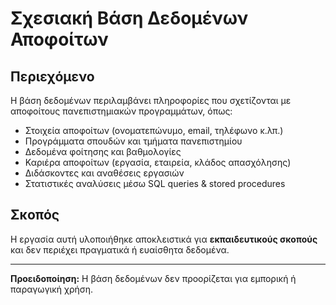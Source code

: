 # Σχεσιακή Βάση Δεδομένων Αποφοίτων

## Περιεχόμενο

Η βάση δεδομένων περιλαμβάνει πληροφορίες που σχετίζονται με αποφοίτους πανεπιστημιακών προγραμμάτων, όπως:
- Στοιχεία αποφοίτων (ονοματεπώνυμο, email, τηλέφωνο κ.λπ.)
- Προγράμματα σπουδών και τμήματα πανεπιστημίου
- Δεδομένα φοίτησης και βαθμολογίες
- Καριέρα αποφοίτων (εργασία, εταιρεία, κλάδος απασχόλησης)
- Διδάσκοντες και αναθέσεις εργασιών
- Στατιστικές αναλύσεις μέσω SQL queries & stored procedures

## Σκοπός

Η εργασία αυτή υλοποιήθηκε αποκλειστικά για **εκπαιδευτικούς σκοπούς** και δεν περιέχει πραγματικά ή ευαίσθητα δεδομένα.

---
**Προειδοποίηση:** Η βάση δεδομένων δεν προορίζεται για εμπορική ή παραγωγική χρήση.
